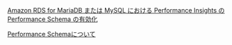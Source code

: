 [Amazon RDS for MariaDB または MySQL における Performance Insights の Performance Schema の有効化](https://docs.aws.amazon.com/ja_jp/AmazonRDS/latest/UserGuide/USER_PerfInsights.EnableMySQL.html)

[Performance Schemaについて](https://developers.freee.co.jp/entry/survey-performance-schema)

